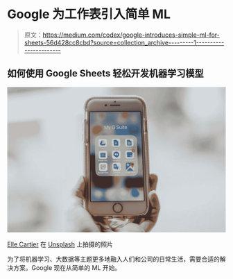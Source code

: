 # Google 为工作表引入简单 ML

> 原文：<https://medium.com/codex/google-introduces-simple-ml-for-sheets-56d428cc8cbd?source=collection_archive---------1----------------------->

## 如何使用 Google Sheets 轻松开发机器学习模型

![](img/c83638da587c8d28dfec45bff1d2c360.png)

[Elle Cartier](https://unsplash.com/@ellecartier?utm_source=unsplash&utm_medium=referral&utm_content=creditCopyText) 在 [Unsplash](https://unsplash.com/s/photos/google-suite?utm_source=unsplash&utm_medium=referral&utm_content=creditCopyText) 上拍摄的照片

为了将机器学习、大数据等主题更多地融入人们和公司的日常生活，需要合适的解决方案。Google 现在从简单的 ML 开始。